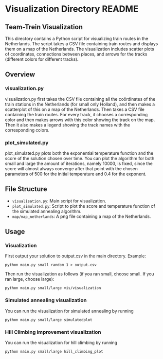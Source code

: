 # Visualization Directory README

## Team-Trein Visualization

This directory contains a Python script for visualizing train routes in the Netherlands. The script takes a CSV file containing train routes and displays them on a map of the Netherlands. The visualization includes scatter plots of coordinates, connections between places, and arrows for the tracks (different colors for different tracks).

## Overview

### visualization.py

visualization.py first takes the CSV file containing all the coördinates of the train stations in the Netherlands (for small only Holland), and then makes a scatterplot of this on a map of the Netherlands. Then takes a CSV file containing the train routes. For every track, it chooses a corresponding color and then makes arrows with this color showing the track on the map. Then it also makes a legend showing the track names with the corresponding colors. 

### plot_simulated.py

plot_simulated.py plots both the exponential temperature function and the score of the solution chosen over time. You can plot the algorithm for both small and large the amount of iterations, namely 10000, is fixed, since the score will almost always converge after that point with the chosen parameters of 500 for the initial temperature and 0.4 for the exponent.

## File Structure

- `visualisation.py`: Main script for visualization.
- `plot_simulated.py`: Script to plot the score and temperature function of the simulated annealing algorithm.
- `map/map_netherlands`: A png file containing a map of the Netherlands.

## Usage

### Visualization

First output your solution to output.csv in the main directory. Example:
```
python main.py small random 1 > output.csv
```

Then run the visualization as follows (if you ran small, choose small. If you ran large, choose large):
```
python main.py small/large vis/visualization
```

### Simulated annealing visualization

You can run the visualization for simulated annealing by running
```
python main.py small/large simulatedplot
```

### Hill Climbing improvement visualization
You can run the visualization for hill climbing by running
```
python main.py small/large hill_climbing_plot
```